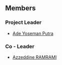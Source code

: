 
## Members
### Project Leader
* [Ade Yoseman Putra](mailto:ade.putra@owasp.org)
### Co - Leader
* [Azzeddine RAMRAMI](mailto:azzeddine.ramrami@owasp.org)

